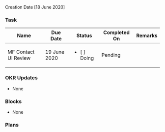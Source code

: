 Creation Date [18 June 2020]


### Task 
| Name | Due Date | Status | Completed On | Remarks |
| ---- | ------ | --------- | ------------ | ------- |
| MF Contact UI Review | 19 June 2020 | <ul><li>[ ] Doing</li></ul> | Pending |  |  


### OKR Updates
- None

### Blocks 
- None

### Plans 
